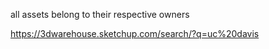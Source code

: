 all assets belong to their respective owners


https://3dwarehouse.sketchup.com/search/?q=uc%20davis